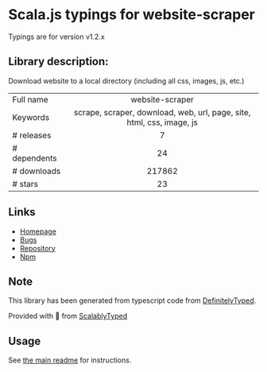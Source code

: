 
# Scala.js typings for website-scraper

Typings are for version v1.2.x

## Library description:
Download website to a local directory (including all css, images, js, etc.)

|                    |                 |
| ------------------ | :-------------: |
| Full name          | website-scraper |
| Keywords           | scrape, scraper, download, web, url, page, site, html, css, image, js |
| # releases         | 7 |
| # dependents       | 24 |
| # downloads        | 217862 |
| # stars            | 23 |

## Links
- [Homepage](https://github.com/website-scraper/node-website-scraper)
- [Bugs](https://github.com/website-scraper/node-website-scraper/issues)
- [Repository](https://github.com/website-scraper/node-website-scraper)
- [Npm](https://www.npmjs.com/package/website-scraper)
    


## Note
This library has been generated from typescript code from [DefinitelyTyped](https://definitelytyped.org).

Provided with :purple_heart: from [ScalablyTyped](https://github.com/oyvindberg/ScalablyTyped)

## Usage
See [the main readme](../../readme.md) for instructions.


